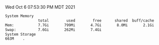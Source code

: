 Wed Oct  6 07:53:30 PM MDT 2021
```bash
System Memory
               total        used        free      shared  buff/cache   available
Mem:           7.7Gi       799Mi       4.7Gi       8.0Mi       2.1Gi       6.6Gi
Swap:          7.6Gi       262Mi       7.4Gi
System Storage
663M	.
```
```bash
